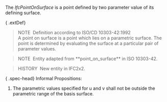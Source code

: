 The _IfcPointOnSurface_ is a point defined by two parameter value of its defining surface.

{ .extDef}
> NOTE&nbsp; Definition according to ISO/CD 10303-42:1992  
> A point on surface is a point which lies on a parametric surface. The point is determined by evaluating the surface at a particular pair of parameter values.

> NOTE&nbsp; Entity adapted from \*\*point_on_surface\*\* in ISO 10303-42.

> HISTORY&nbsp; New entity in IFC2x2.

{ .spec-head}
Informal Propositions:

1. The parametric values specified for u and v shall not be outside the parametric range of the basis surface.
